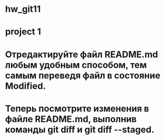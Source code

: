 # hw_git11
# project 1
# Отредактируйте файл README.md любым удобным способом, тем самым переведя файл в состояние Modified.
# Теперь посмотрите изменения в файле README.md, выполнив команды git diff и git diff --staged.

